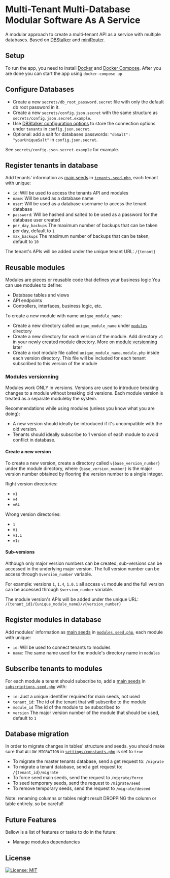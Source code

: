 # Multi-Tenant Multi-Database Modular Software As A Service

A modular approach to create a multi-tenant API as a service with multiple databases. Based on [DBStalker](https://github.com/armaaar/dbstalker) and [miniRouter](https://github.com/armaaar/miniRouter).

## Setup

To run the app, you need to install [Docker](https://www.docker.com/get-started) and [Docker Compose](https://docs.docker.com/compose/install/). After you are done you can start the app using `docker-compose up`

## Configure Databases

- Create a new `secrets/db_root_password.secret` file with only the default db root password in it.
- Create a new `secrets/config.json.secret` with the same structure as `secrets/config.json.secret.example`.
- Use [DBStalker configuration options](https://github.com/armaaar/dbstalker#configuration) to store the connection options under `tenants` in `config.json.secret`.
- Optional: add a salt for databases passwords: `"dbSalt": "yourUniqueSalt"` in `config.json.secret`.

See `secrets/config.json.secret.example` for example.

## Register tenants in database

Add tenants' information as [main seeds](https://github.com/armaaar/dbstalker#main-seeds) in [`tenants.seed.php`](https://github.com/armaaar/M3SaaS/blob/master/tenants_db/seeds/tenants.seed.php), each tenant with unique:

- `id`: Will be used to access the tenants API and modules
- `name`: Will be used as a database name
- `user`: Will be used as a database username to access the tenant database
- `password`: Will be hashed and salted to be used as a password for the database user created
- `per_day_backups` The maximum number of backups that can be taken per day, default to `1`
- `max_backups` The maximum number of backups that can be taken, default to `10`

The tenant's APIs will be added under the unique tenant URL: `/{tenant}`

## Reusable modules

Modules are pieces or reusable code that defines your business logic You can use modules to define:

- Database tables and views
- API endpoints
- Controllers, interfaces, business logic, etc.

To create a new module with name `unique_module_name`:

- Create a new directory called `unique_module_name` under [`modules`](https://github.com/armaaar/M3SaaS/tree/master/modules) directory
- Create a new directory for each version of the module. Add directory `v1` in your newly created module directory. More on [module versionning](#modules-versionning) later
- Create a root module file called `unique_module_name.module.php` inside each version directory. This file will be included for each tenant subscribed to this version of the module

### Modules versionning

Modules work ONLY in versions. Versions are used to introduce breaking changes to a module without breaking old versions. Each module version is treated as a separate moduleby the system.

Recommendations while using modules (unless you know what you are doing):

- A new version should ideally be introduced if it's uncompatible with the old version.
- Tenants should ideally subscribe to 1 version of each module to avoid conflict in database.

#### Create a new version

To create a new version, create a directory called `v{base_version_number}` under the module directory, where `{base_version_number}` is the major version number obtained by flooring the version number to a single integer.

Right version directories:

- `v1`
- `v4`
- `v64`

Wrong version directories:

- `1`
- `V1`
- `v1.1`
- `v1z`

#### Sub-versions

Although only major version numbers can be created, sub-versions can be accessed in the underlying major version. The full version number can be access through `$version_number` variable.

For example: versions `1`, `1.4`, `1.0.1` all access `v1` module and the full version can be accessed through `$version_number` variable.

The module version's APIs will be added under the unique URL: `/{tenant_id}/{unique_module_name}/v{version_number}`

## Register modules in database

Add modules' information as [main seeds](https://github.com/armaaar/dbstalker#main-seeds) in [`modules.seed.php`](https://github.com/armaaar/M3SaaS/blob/master/tenants_db/seeds/modules.seed.php), each module with unique:

- `id`: Will be used to connect tenants to modules
- `name`: The same name used for the module's directory name in `modules`

## Subscribe tenants to modules

For each module a tenant should subscribe to, add a [main seeds](https://github.com/armaaar/dbstalker#main-seeds) in [`subscriptions.seed.php`](https://github.com/armaaar/M3SaaS/blob/master/tenants_db/seeds/subscriptions.seed.php) with:

- `id`: Just a unique identifier required for main seeds, not used
- `tenant_id`: The id of the tenant that will subscribe to the module
- `module_id` The id of the module to be subscribed to
- `version` The major version number of the module that should be used, default to `1`

## Database migration

In order to migrate changes in tables' structure and seeds. you should make sure that `ALLOW_MIGRATION` in [`settings/constants.php`](https://github.com/armaaar/M3SaaS/blob/3258975c8a7ff7ee3e8848bae265e6592f3bc79c/settings/constants.php#L11) is set to `true`

- To migrate the master tenants database, send a get request to: `/migrate`
- To migrate a tenant database, send a get request to: `/{tenant_id}/migrate`
- To force seed main seeds, send the request to `/migrate/force`
- To seed temporary seeds, send the request to `/migrate/seed`
- To remove temporary seeds, send the request to `/migrate/deseed`

Note: renaming columns or tables might result DROPPING the column or table entirely. so be careful!

## Future Features

Bellow is a list of features or tasks to do in the future:

- Manage modules dependancies

## License

[![License: MIT](https://img.shields.io/badge/License-MIT-yellow.svg)](https://opensource.org/licenses/MIT)
